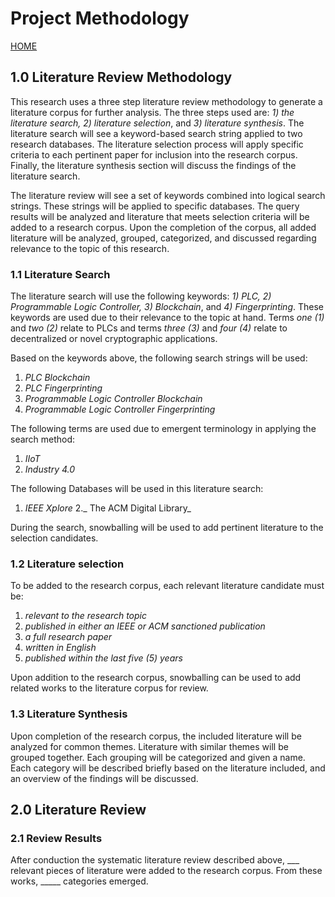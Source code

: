 # Project Methodology
[HOME](https://github.com/adamspanier/Distributed-Systems-Security)

## 1.0 Literature Review Methodology

This research uses a three step literature review methodology to generate a literature corpus for further analysis. The three steps used are: _1) the literature search, 2) literature selection_, and _3) literature synthesis_. The literature search will see a keyword-based search string applied to two research databases. The literature selection process will apply specific criteria to each pertinent paper for inclusion into the research corpus. Finally, the literature synthesis section will discuss the findings of the literature search.

The literature review will see a set of keywords combined into logical search strings. These strings will be applied to specific databases. The query results will be analyzed and literature that meets selection criteria will be added to a research corpus. Upon the completion of the corpus, all added literature will be analyzed, grouped, categorized, and discussed regarding relevance to the topic of this research.

### 1.1 Literature Search

The literature search will use the following keywords: _1) PLC, 2) Programmable Logic Controller, 3) Blockchain_, and _4) Fingerprinting_. These keywords are used due to their relevance to the topic at hand. Terms _one (1)_ and _two (2)_ relate to PLCs and terms _three (3)_ and _four (4)_ relate to decentralized or novel cryptographic applications.

Based on the keywords above, the following search strings will be used:
1. _PLC Blockchain_
2. _PLC Fingerprinting_
3. _Programmable Logic Controller Blockchain_
4. _Programmable Logic Controller Fingerprinting_

The following terms are used due to emergent terminology in applying the search method:
1. _IIoT_
2. _Industry 4.0_

The following Databases will be used in this literature search:
1. _IEEE Xplore_
2._ The ACM Digital Library_

During the search, snowballing will be used to add pertinent literature to the selection candidates.

### 1.2 Literature selection

To be added to the research corpus, each relevant literature candidate must be:
1. _relevant to the research topic_
2. _published in either an IEEE or ACM sanctioned publication_
3. _a full research paper_
4. _written in English_
5. _published within the last five (5) years_

Upon addition to the research corpus, snowballing can be used to add related works to the literature corpus for review.

### 1.3 Literature Synthesis

Upon completion of the research corpus, the included literature will be analyzed for common themes. Literature with similar themes will be grouped together. Each grouping will be categorized and given a name. Each category will be described briefly based on the literature included, and an overview of the findings will be discussed.

## 2.0 Literature Review

### 2.1 Review Results

After conduction the systematic literature review described above, ___ relevant pieces of literature were added to the research corpus. From these works, _____ categories emerged.
